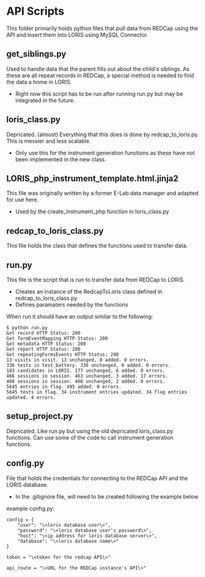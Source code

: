 # API Scripts

This folder primarily holds python files that pull data from REDCap using the API and insert them into LORIS using MySQL Connector.

## get_siblings.py

Used to handle data that the parent fills out about the child's siblings. As these are all repeat records in REDCap, a special method is needed to find the data a home in LORIS.
- Right now this script has to be run after running run.py but may be integrated in the future.

## loris_class.py

Depricated. (almost) Everything that this does is done by redcap_to_loris.py.
This is messier and less scalable.
- Only use this for the instrument generation functions as these have not been implemented in the new class.

## LORIS_php_instrument_template.html.jinja2

This file was originally written by a former E-Lab data manager and adapted for use here.
- Used by the create_instrument_php function in loris_class.py

## redcap_to_loris_class.py

This file holds the class that defines the functions used to transfer data.

## run.py

This file is the script that is run to transfer data from REDCap to LORIS.
- Creates an instance of the RedcapToLoris class defined in redcap_to_loris_class.py
- Defines paramaters needed by the functions

When run it should have an output similar to the following:

    $ python run.py
    Get record HTTP Status: 200
    Get formEventMapping HTTP Status: 200
    Get metadata HTTP Status: 200
    Get report HTTP Status: 200
    Get repeatingFormsEvents HTTP Status: 200
    13 visits in visit. 13 unchanged, 0 added. 0 errors.
    336 tests in test_battery. 336 unchanged, 0 added. 0 errors.
    183 candidates in LORIS. 177 unchanged, 6 added. 0 errors.
    466 sessions in session. 463 unchanged, 3 added. 17 errors.
    468 sessions in session. 466 unchanged, 2 added. 0 errors.
    5645 entries in flag. 495 added. 0 errors.
    5645 tests in flag. 34 instrument entries updated. 34 flag entries updated. 4 errors.

## setup_project.py

Depricated. Like run.py but using the old depricated loris_class.py functions.
Can use some of the code to call instrument generation functions.

## config.py

File that holds the credentials for connecting to the REDCap API and the LORIS database.
- In the .gitignore file, will need to be created following the example below

example config.py:

    config = {
        "user": "\<loris database user\>",
        "password": "\<loris database user's password\>",
        "host": "\<ip address for loris database server\>",
        "database": "\<loris database name\>"
    }
    
    token = "\<token for the redcap API\>"
    
    api_route = "\<URL for the REDCap instance's API\>"
